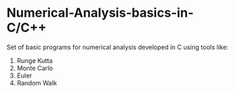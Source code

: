 # Numerical-Analysis-basics-in-C/C++

Set of basic programs for numerical analysis developed in C using tools like:

 1) Runge Kutta
 2) Monte Carlo
 3) Euler
 4) Random Walk
